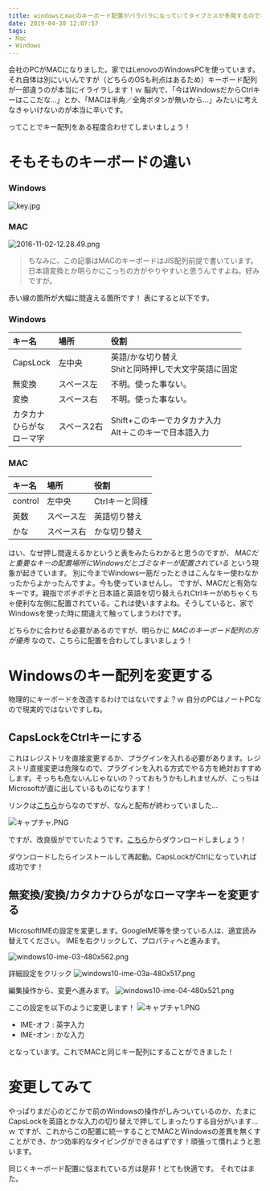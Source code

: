 ```yaml
---
title: windowsとmacのキーボード配置がバラバラになっていてタイプミスが多発するのでキー配列をいじった話
date: 2019-04-30 12:07:57
tags:
- Mac
- Windows
---
```


会社のPCがMACになりました。家ではLenovoのWindowsPCを使っています。
それ自体は別にいいんですが（どちらのOSも利点はあるため）キーボード配列が一部違うのが本当にイライラします！ｗ
脳内で、「今はWindowsだからCtrlキーはここだな…」とか、「MACは半角／全角ボタンが無いから…」みたいに考えなきゃいけないのが本当に辛いです。

ってことでキー配列をある程度合わせてしまいましょう！

# そもそものキーボードの違い
### Windows
![key.jpg](https://qiita-image-store.s3.ap-northeast-1.amazonaws.com/0/178351/4019b368-a1f6-6a08-ac77-3601a079f6d1.jpeg)


### MAC
![2016-11-02-12.28.49.png](https://qiita-image-store.s3.ap-northeast-1.amazonaws.com/0/178351/4463f9d8-ae55-2cbe-c99d-678424aadaaa.png)

> ちなみに、この記事はMACのキーボードはJIS配列前提で書いています。日本語変換とか明らかにこっちの方がやりやすいと思うんですよね。好みですが。

赤い線の箇所が大幅に間違える箇所です！
表にすると以下です。

### Windows

| キー名 | 場所 | 役割 |
|:--|:--|:--|
| CapsLock | 左中央 | 英語/かな切り替え<br>Shitと同時押しで大文字英語に固定 |
| 無変換 | スペース左 | 不明。使った事ない。 |
| 変換 | スペース右 | 不明。使った事ない。 |
| カタカナ<br>ひらがな<br>ローマ字 | スペース2右 | Shift+このキーでカタカナ入力<br>Alt＋このキーで日本語入力 |

### MAC
| キー名 | 場所 | 役割 |
|:--|:--|:--|
| control | 左中央 | Ctrlキーと同様 |
| 英数 | スペース左 | 英語切り替え |
| かな | スペース右 | かな切り替え |

はい、なぜ押し間違えるかというと表をみたらわかると思うのですが、 *MACだと重要なキーの配置場所にWindowsだとゴミなキーが配置されている* という現象が起きています。
別に今までWindows一筋だったときはこんなキー使わなかったからよかったんですよ。今も使っていませんし。
ですが、MACだと有効なキーです。親指でポチポチと日本語と英語を切り替えられCtrlキーがめちゃくちゃ便利な左側に配置されている。これは使いますよね。そうしていると、家でWindowsを使った時に間違えて触ってしまうわけです。

どちらかに合わせる必要があるのですが、明らかに *MACのキーボード配列の方が優秀* なので、こちらに配置を合わしてしまいましょう！

# Windowsのキー配列を変更する
物理的にキーボードを改造するわけではないですよ？ｗ 自分のPCはノートPCなので現実的ではないですしね。
## CapsLockをCtrlキーにする
これはレジストリを直接変更するか、プラグインを入れる必要があります。レジストリ直接変更は危険なので、プラグインを入れる方式でやる方を絶対おすすめします。そっちも危ないんじゃないの？っておもうかもしれませんが、こっちはMicrosoftが直に出しているものになります！

リンクは[こちら](https://docs.microsoft.com/ja-jp/previous-versions/bb897578)からなのですが、なんと配布が終わっていました…

![キャプチャ.PNG](https://qiita-image-store.s3.ap-northeast-1.amazonaws.com/0/178351/625b41ed-32d3-89d0-bde4-eb5e941c9db8.png)

ですが、改良版がでていたようです。[こちら](https://docs.microsoft.com/en-us/sysinternals/downloads/ctrl2cap)からダウンロードしましょう！

ダウンロードしたらインストールして再起動。CapsLockがCtrlになっていれば成功です！

## 無変換/変換/カタカナひらがなローマ字キーを変更する
MicrosoftIMEの設定を変更します。GoogleIME等を使っている人は、適宜読み替えてください。
IMEを右クリックして、プロパティへと進みます。

![windows10-ime-03-480x562.png](https://qiita-image-store.s3.ap-northeast-1.amazonaws.com/0/178351/9bf3f6c8-863c-3142-7955-6c38083c461d.png)

詳細設定をクリック
![windows10-ime-03a-480x517.png](https://qiita-image-store.s3.ap-northeast-1.amazonaws.com/0/178351/9bce0eea-1576-0343-4c90-3365b9f0d9fb.png)

編集操作から、変更へ進みます。
![windows10-ime-04-480x521.png](https://qiita-image-store.s3.ap-northeast-1.amazonaws.com/0/178351/c73b16e4-c6ab-fada-a5a9-bd8d350cbc71.png)

ここの設定を以下のように変更します！
![キャプチャ1.PNG](https://qiita-image-store.s3.ap-northeast-1.amazonaws.com/0/178351/b0d320f3-50b9-f034-079b-462bea729e63.png)

* IME-オフ : 英字入力
* IME-オン : かな入力

となっています。これでMACと同じキー配列にすることができました！

# 変更してみて
やっぱりまだ心のどこかで前のWindowsの操作がしみついているのか、たまにCapsLockを英語とかな入力の切り替えで押してしまったりする自分がいます…ｗ
ですが、これからこの配置に統一することでMACとWindowsの差異を無くすことができ、かつ効率的なタイピングができるはずです！頑張って慣れようと思います。

同じくキーボード配置に悩まれている方は是非！とても快適です。
それではまた。